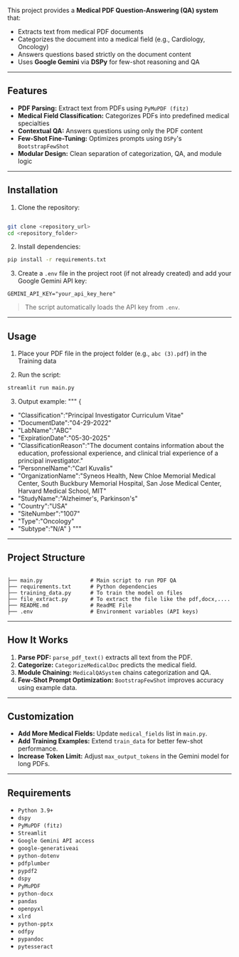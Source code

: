 This project provides a **Medical PDF Question-Answering (QA) system** that:

- Extracts text from medical PDF documents
- Categorizes the document into a medical field (e.g., Cardiology, Oncology)
- Answers questions based strictly on the document content
- Uses **Google Gemini** via **DSPy** for few-shot reasoning and QA

---

## Features

- **PDF Parsing:** Extract text from PDFs using `PyMuPDF (fitz)`
- **Medical Field Classification:** Categorizes PDFs into predefined medical specialties
- **Contextual QA:** Answers questions using only the PDF content
- **Few-Shot Fine-Tuning:** Optimizes prompts using `DSPy`'s `BootstrapFewShot`
- **Modular Design:** Clean separation of categorization, QA, and module logic

---

## Installation

1. Clone the repository:
```bash

git clone <repository_url>
cd <repository_folder>

````

2. Install dependencies:

```bash
pip install -r requirements.txt
```

3. Create a `.env` file in the project root (if not already created) and add your Google Gemini API key:

```dotenv
GEMINI_API_KEY="your_api_key_here"
```

> The script automatically loads the API key from `.env`.

---

## Usage

1. Place your PDF file in the project folder (e.g., `abc (3).pdf`) in the Training data

2. Run the script:

```bash
streamlit run main.py
```

3. Output example:
"""
{
* "Classification":"Principal Investigator Curriculum Vitae"                                                      
* "DocumentDate":"04-29-2022"
* "LabName":"ABC"
* "ExpirationDate":"05-30-2025"
* "ClassificationReason":"The document contains information about the education, professional experience, and clinical trial      experience of a principal investigator."
* "PersonnelName":"Carl Kuvalis"
* "OrganizationName":"Syneos Health, New Chloe Memorial Medical Center, South Buckbury Memorial Hospital, San Jose Medical      Center, Harvard Medical School, MIT"
* "StudyName":"Alzheimer's, Parkinson's"
* "Country":"USA"
* "SiteNumber":"1007"
* "Type":"Oncology"
* "Subtype":"N/A"
}
"""
---

## Project Structure

```

├── main.py               # Main script to run PDF QA
├── requirements.txt      # Python dependencies 
├── training_data.py      # To train the model on files
├── file_extract.py       # To extract the file like the pdf,docx,....
├── README.md             # ReadME File
├── .env                  # Environment variables (API keys)

```

---

## How It Works

1. **Parse PDF:** `parse_pdf_text()` extracts all text from the PDF.
2. **Categorize:** `CategorizeMedicalDoc` predicts the medical field.
3. **Module Chaining:** `MedicalQASystem` chains categorization and QA.
4. **Few-Shot Prompt Optimization:** `BootstrapFewShot` improves accuracy using example data.

---

## Customization

* **Add More Medical Fields:** Update `medical_fields` list in `main.py`.
* **Add Training Examples:** Extend `train_data` for better few-shot performance.
* **Increase Token Limit:** Adjust `max_output_tokens` in the Gemini model for long PDFs.

---

## Requirements

* `Python 3.9+`
* `dspy`
* `PyMuPDF (fitz)`
* `Streamlit`
* `Google Gemini API access`
* `google-generativeai` 
* `python-dotenv `
* `pdfplumber `
* `pypdf2`
* `dspy `
* `PyMuPDF`
* `python-docx`
* `pandas`
* `openpyxl`
* `xlrd`
* `python-pptx`
* `odfpy`
* `pypandoc`
* `pytesseract`

